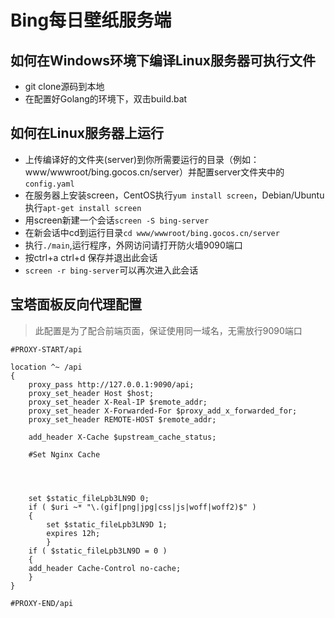 # Bing每日壁纸服务端
## 如何在Windows环境下编译Linux服务器可执行文件
- git clone源码到本地
- 在配置好Golang的环境下，双击build.bat

## 如何在Linux服务器上运行
- 上传编译好的文件夹(server)到你所需要运行的目录（例如：www/wwwroot/bing.gocos.cn/server）并配置server文件夹中的`config.yaml`
- 在服务器上安装screen，CentOS执行`yum install screen`，Debian/Ubuntu执行`apt-get install screen`
- 用screen新建一个会话`screen -S bing-server`
- 在新会话中cd到运行目录`cd www/wwwroot/bing.gocos.cn/server`
- 执行`./main`,运行程序，外网访问请打开防火墙9090端口
- 按ctrl+a ctrl+d 保存并退出此会话
- `screen -r bing-server`可以再次进入此会话

## 宝塔面板反向代理配置
> 此配置是为了配合前端页面，保证使用同一域名，无需放行9090端口
```
#PROXY-START/api

location ^~ /api
{
    proxy_pass http://127.0.0.1:9090/api;
    proxy_set_header Host $host;
    proxy_set_header X-Real-IP $remote_addr;
    proxy_set_header X-Forwarded-For $proxy_add_x_forwarded_for;
    proxy_set_header REMOTE-HOST $remote_addr;
    
    add_header X-Cache $upstream_cache_status;
    
    #Set Nginx Cache


    
    
    set $static_fileLpb3LN9D 0;
    if ( $uri ~* "\.(gif|png|jpg|css|js|woff|woff2)$" )
    {
    	set $static_fileLpb3LN9D 1;
    	expires 12h;
        }
    if ( $static_fileLpb3LN9D = 0 )
    {
    add_header Cache-Control no-cache;
    }
}

#PROXY-END/api
```
